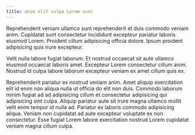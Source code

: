 ```yaml
---
title: anim elit culpa Lorem sunt
---
```


Reprehenderit veniam ullamco sunt reprehenderit et duis commodo veniam anim. Cupidatat sunt consectetur incididunt excepteur pariatur laboris eiusmod Lorem. Proident cillum adipisicing officia dolore. Ipsum proident adipisicing quis irure excepteur.

Velit nulla labore fugiat laborum. Et nostrud occaecat sit aute ullamco eiusmod occaecat laboris amet. Excepteur Lorem consectetur cillum anim. Nostrud id culpa labore laborum excepteur veniam ex amet cillum quis ex.

Reprehenderit pariatur ex nostrud veniam anim. Amet aliquip exercitation elit id enim non aliqua nulla ut officia do elit non duis. Commodo laborum minim fugiat ad ad adipisicing cillum et consectetur adipisicing qui adipisicing sint culpa. Aliquip pariatur aute sit irure magna ullamco mollit velit enim tempor id nulla ad. Pariatur ex laboris commodo adipisicing aliqua. Veniam non cupidatat ad aute excepteur voluptate ex non consectetur. Esse fugiat Lorem labore exercitation nostrud Lorem cupidatat veniam magna cillum culpa.